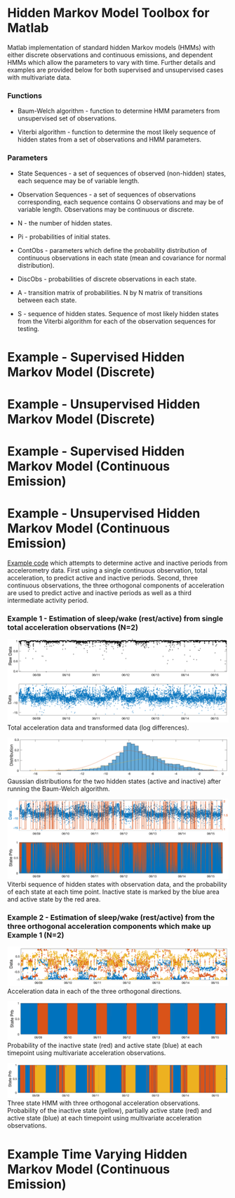 # Hidden Markov Model Toolbox for Matlab

Matlab implementation of standard hidden Markov models (HMMs) with either discrete observations and continuous emissions, and dependent HMMs which allow the parameters to vary with time. Further details and examples are provided below for both supervised and unsupervised cases with multivariate data.

### Functions
* Baum-Welch algorithm - function to determine HMM parameters from unsupervised set of observations.

* Viterbi algorithm - function to determine the most likely sequence of hidden states from a set of observations and HMM parameters.

### Parameters
* State Sequences - a set of sequences of observed (non-hidden) states, each sequence may be of variable length.

* Observation Sequences - a set of sequences of observations corresponding, each sequence contains O observations and may be of variable length. Observations may be continuous or discrete.

* N - the number of hidden states.

* Pi - probabilities of initial states.

* ContObs - parameters which define the probability distribution of continuous observations in each state (mean and covariance for normal distribution).

* DiscObs - probabilities of discrete observations in each state.

* A - transition matrix of probabilities. N by N matrix of transitions between each state.

* S - sequence of hidden states. Sequence of most likely hidden states from the Viterbi algorithm for each of the observation sequences for testing.


# Example - Supervised Hidden Markov Model (Discrete)



# Example - Unsupervised Hidden Markov Model (Discrete)



# Example - Supervised Hidden Markov Model (Continuous Emission)

# Example - Unsupervised Hidden Markov Model (Continuous Emission)

[Example code](./ContinuousEmissionHMMexample.m) which attempts to determine active and inactive periods from accelerometry data. First using a single continuous observation, total acceleration, to predict active and inactive periods. Second, three continuous observations, the three orthogonal components of acceleration are used to predict active and inactive periods as well as a third intermediate activity period. 

### Example 1 - Estimation of sleep/wake (rest/active) from single total acceleration observations (N=2)

![Total acceleration data and transformed data (log differences)](/images/contData1.png)
Total acceleration data and transformed data (log differences).

![Data Distribution](/images/contDist1.png)
Gaussian distributions for the two hidden states (active and inactive) after running the Baum-Welch algorithm.

![States](/images/contStates1.png)
Viterbi sequence of hidden states with observation data, and the probability of each state at each time point. Inactive state is marked by the blue area and active state by the red area.

### Example 2 - Estimation of sleep/wake (rest/active) from the three orthogonal acceleration components which make up Example 1 (N=2)

![Acceleration in the three directions](/images/contData2.png)
Acceleration data in each of the three orthogonal directions.

![Probability of states](/images/contStates2.png)
Probability of the inactive state (red) and active state (blue) at each timepoint using multivariate acceleration observations.

![Probability of three states](/images/cont3States2.png)
Three state HMM with three orthogonal acceleration observations. Probability of the inactive state (yellow), partially active state (red) and active state (blue) at each timepoint using multivariate acceleration observations.



# Example Time Varying Hidden Markov Model (Continuous Emission)

